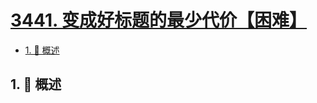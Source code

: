 # [3441. 变成好标题的最少代价【困难】](https://github.com/Tdahuyou/TNotes.leetcode/tree/main/notes/3441.%20%E5%8F%98%E6%88%90%E5%A5%BD%E6%A0%87%E9%A2%98%E7%9A%84%E6%9C%80%E5%B0%91%E4%BB%A3%E4%BB%B7%E3%80%90%E5%9B%B0%E9%9A%BE%E3%80%91)

<!-- region:toc -->

- [1. 📝 概述](#1--概述)

<!-- endregion:toc -->

## 1. 📝 概述
